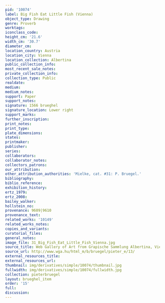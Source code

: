 ```yaml
---
pid: '10074'
label: Big Fish Eat Little Fish (Vienna)
object_type: Drawing
genre: Proverb
worktags:
iconclass_code:
height_cm: '21.6'
width_cm: '30.7'
diameter_cm:
location_country: Austria
location_city: Vienna
location_collection: Albertina
public_collection_info:
most_recent_sale_notes:
private_collection_info:
collection_type: Public
realdate:
medium:
medium_notes:
support: Paper
support_notes:
signature: 1566 brueghel
signature_location: Lower right
support_marks:
further_inscription:
print_notes:
print_type:
plate_dimensions:
states:
printmaker:
publisher:
series:
collaborators:
collaborator_notes:
collectors_patrons:
our_attribution:
other_attribution_authorities: 'Mielke, cat. #31: P. Bruegel.'
bibliography:
biblio_reference:
exhibition_history:
ertz_1979:
ertz_2008:
bailey_walker:
hollstein_no:
provenance: 9609|9610
provenance_text:
related_works: '10149'
related_works_notes:
copies_and_variants:
curatorial_files:
general_notes:
image_file: 31_Big_Fish_Eat_Little_Fish_Vienna.jpg
source_title: Web Gallery of Art from Grapische Sammlung Albertina, Vienna
source_url: http://www.wga.hu/html_m/b/bruegel/pieter_e/13/
external_resources_title:
external_resources_url:
thumbnail: img/derivatives/simple/10074/thumbnail.jpg
fullwidth: img/derivatives/simple/10074/fullwidth.jpg
collection: pieterbruegel
layout: brueghel_item
order: '15'
full:
discussion:
---
```

